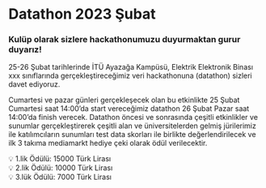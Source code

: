 # Datathon 2023 Şubat

### Kulüp olarak sizlere hackathonumuzu duyurmaktan gurur duyarız!

25-26 Şubat tarihlerinde İTÜ Ayazağa Kampüsü, Elektrik Elektronik Binası xxx sınıflarında gerçekleştireceğimiz veri hackathonuna (datathon) sizleri davet ediyoruz.

Cumartesi ve pazar günleri gerçekleşecek olan bu etkinlikte 25 Şubat Cumartesi saat 14:00’da start vereceğimiz datathon 26 Şubat Pazar saat 14:00’da finish verecek. Datathon öncesi ve sonrasında çeşitli etkinlikler ve sunumlar gerçekleştirerek çeşitli alan ve üniversitelerden gelmiş jürilerimiz ile katılımcıların sunumları test data skorları ile birlikte değerlendirilecek ve ilk 3 takıma mediamarkt hediye çeki olarak ödül verilecektir. 

<aside>
💡 1.lik Ödülü: 15000 Türk Lirası
</aside>

<aside>
💡 2.lik Ödülü: 10000 Türk Lirası
</aside>

<aside>
💡 3.lük Ödülü: 7000 Türk Lirası
</aside>
